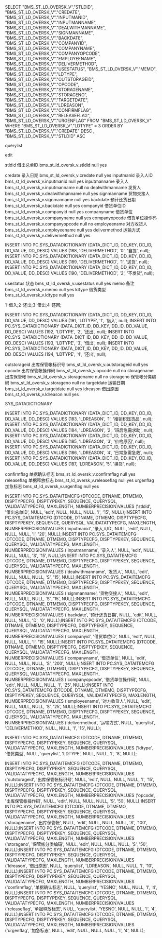 SELECT
  "BMS_ST_LD_OVERSK_V"."STLDID",
  "BMS_ST_LD_OVERSK_V"."CREDATE",
  "BMS_ST_LD_OVERSK_V"."INPUTMANID",
  "BMS_ST_LD_OVERSK_V"."INPUTMANNAME",
  "BMS_ST_LD_OVERSK_V"."DEALWITHMANNAME",
  "BMS_ST_LD_OVERSK_V"."SIGNMANNAME",
  "BMS_ST_LD_OVERSK_V"."BACKDATE",
  "BMS_ST_LD_OVERSK_V"."COMPANYID",
  "BMS_ST_LD_OVERSK_V"."COMPANYNAME",
  "BMS_ST_LD_OVERSK_V"."COMPANYOPCODE",
  "BMS_ST_LD_OVERSK_V"."EMPLOYEENAME",
  "BMS_ST_LD_OVERSK_V"."DELIVERMETHOD",
  "BMS_ST_LD_OVERSK_V"."USESTATUS",
  "BMS_ST_LD_OVERSK_V"."MEMO",
  "BMS_ST_LD_OVERSK_V"."LDTYPE",
  "BMS_ST_LD_OVERSK_V"."OUTSTORAGEID",
  "BMS_ST_LD_OVERSK_V"."OPCODE",
  "BMS_ST_LD_OVERSK_V"."STORAGENAME",
  "BMS_ST_LD_OVERSK_V"."STORAGENO",
  "BMS_ST_LD_OVERSK_V"."TARGETDATE",
  "BMS_ST_LD_OVERSK_V"."LDREASON",
  "BMS_ST_LD_OVERSK_V"."CONFIRMFLAG",
  "BMS_ST_LD_OVERSK_V"."RELEASEFLAG",
  "BMS_ST_LD_OVERSK_V"."URGENFLAG"
FROM "BMS_ST_LD_OVERSK_V"
WHERE "BMS_ST_LD_OVERSK_V"."LDTYPE" = 3
ORDER BY "BMS_ST_LD_OVERSK_V"."CREDATE" DESC ,
  "BMS_ST_LD_OVERSK_V"."STLDID" ASC

querylist

edit

stldid	借出总单ID	bms_st_ld_oversk_v.stldid	null	yes

credate	录入日期	bms_st_ld_oversk_v.credate	null	yes
inputmanid	录入人ID	bms_st_ld_oversk_v.inputmanid	null	yes
inputmanname	录入人	bms_st_ld_oversk_v.inputmanname	null	no
dealwithmanname	发货人	bms_st_ld_oversk_v.dealwithmanname	null	yes
signmanname	货物交接人	bms_st_ld_oversk_v.signmanname	null	yes
backdate	预计还货日期	bms_st_ld_oversk_v.backdate	null	yes
companyid	借货单位ID	bms_st_ld_oversk_v.companyid	null	yes
companyname	借货单位	bms_st_ld_oversk_v.companyname	null	yes
companyopcode	借货单位操作码	bms_st_ld_oversk_v.companyopcode	null	no
employeename	对方收货人	bms_st_ld_oversk_v.employeename	null	yes
delivermethod	运输方式	bms_st_ld_oversk_v.delivermethod	null	yes

INSERT INTO PC.SYS_DATADICTIONARY (DATA_DICT_ID, DD_KEY, DD_ID, DD_VALUE, DD_DESC) VALUES (188, 'DELIVERMETHOD', '0', '自提', null);
INSERT INTO PC.SYS_DATADICTIONARY (DATA_DICT_ID, DD_KEY, DD_ID, DD_VALUE, DD_DESC) VALUES (189, 'DELIVERMETHOD', '1', '送货', null);
INSERT INTO PC.SYS_DATADICTIONARY (DATA_DICT_ID, DD_KEY, DD_ID, DD_VALUE, DD_DESC) VALUES (190, 'DELIVERMETHOD', '2', '不发货', null);

usestatus	状态	bms_st_ld_oversk_v.usestatus	null	yes
memo	备注	bms_st_ld_oversk_v.memo	null	yes
ldtype	借货类型	bms_st_ld_oversk_v.ldtype	null	yes

1-借入;2-还出;3-借出;4-还回;

INSERT INTO PC.SYS_DATADICTIONARY (DATA_DICT_ID, DD_KEY, DD_ID, DD_VALUE, DD_DESC) VALUES (191, 'LDTYPE', '1', '借入', null);
INSERT INTO PC.SYS_DATADICTIONARY (DATA_DICT_ID, DD_KEY, DD_ID, DD_VALUE, DD_DESC) VALUES (192, 'LDTYPE', '2', '还出', null);
INSERT INTO PC.SYS_DATADICTIONARY (DATA_DICT_ID, DD_KEY, DD_ID, DD_VALUE, DD_DESC) VALUES (193, 'LDTYPE', '3', '借出', null);
INSERT INTO PC.SYS_DATADICTIONARY (DATA_DICT_ID, DD_KEY, DD_ID, DD_VALUE, DD_DESC) VALUES (194, 'LDTYPE', '4', '还出', null);


outstorageid	出库保管帐标识号	bms_st_ld_oversk_v.outstorageid	null	yes
opcode	出库保管帐操作码	bms_st_ld_oversk_v.opcode	null	no
storagename	出库保管帐	bms_st_ld_oversk_v.storagename	null	no
storageno	保管帐分类编码	bms_st_ld_oversk_v.storageno	null	no
targetdate	运输日期	bms_st_ld_oversk_v.targetdate	null	yes
ldreason	借出原因	bms_st_ld_oversk_v.ldreason	null	yes

SYS_DATADICTIONARY

INSERT INTO PC.SYS_DATADICTIONARY (DATA_DICT_ID, DD_KEY, DD_ID, DD_VALUE, DD_DESC) VALUES (183, 'LDREASON', '1', '推销积压货品', null);
INSERT INTO PC.SYS_DATADICTIONARY (DATA_DICT_ID, DD_KEY, DD_ID, DD_VALUE, DD_DESC) VALUES (184, 'LDREASON', '2', '班后急需求助', null);
INSERT INTO PC.SYS_DATADICTIONARY (DATA_DICT_ID, DD_KEY, DD_ID, DD_VALUE, DD_DESC) VALUES (185, 'LDREASON', '3', '价格原因', null);
INSERT INTO PC.SYS_DATADICTIONARY (DATA_DICT_ID, DD_KEY, DD_ID, DD_VALUE, DD_DESC) VALUES (186, 'LDREASON', '4', '日常急需急救', null);
INSERT INTO PC.SYS_DATADICTIONARY (DATA_DICT_ID, DD_KEY, DD_ID, DD_VALUE, DD_DESC) VALUES (187, 'LDREASON', '5', '换货', null);

confirmflag	单据确认标志	bms_st_ld_oversk_v.confirmflag	null	yes
releaseflag	单据释放标志	bms_st_ld_oversk_v.releaseflag	null	yes
urgenflag	加急标志	bms_st_ld_oversk_v.urgenflag	null	yes


INSERT INTO PC.SYS_DATAITEMCFG (DTCODE, DTNAME, DTMEMO, DISPTYPECFG, DISPTYPEKEY, SEQUENCE, QUERYSQL, VALIDATATYPECFG, MAXLENGTH, NUMBERPRECISION)VALUES ('stldid', '借出总单ID', NULL, 'edit', NULL, NULL, NULL, 'I', '15', NULL);INSERT INTO PC.SYS_DATAITEMCFG (DTCODE, DTNAME, DTMEMO, DISPTYPECFG, DISPTYPEKEY, SEQUENCE, QUERYSQL, VALIDATATYPECFG, MAXLENGTH, NUMBERPRECISION)VALUES ('inputmanid', '录入人ID', NULL, 'edit', NULL, NULL, NULL, 'I', '20', NULL);INSERT INTO PC.SYS_DATAITEMCFG (DTCODE, DTNAME, DTMEMO, DISPTYPECFG, DISPTYPEKEY, SEQUENCE, QUERYSQL, VALIDATATYPECFG, MAXLENGTH, NUMBERPRECISION)VALUES ('inputmanname', '录入人', NULL, 'edit', NULL, NULL, NULL, 'S', '15', NULL);INSERT INTO PC.SYS_DATAITEMCFG (DTCODE, DTNAME, DTMEMO, DISPTYPECFG, DISPTYPEKEY, SEQUENCE, QUERYSQL, VALIDATATYPECFG, MAXLENGTH, NUMBERPRECISION)VALUES ('dealwithmanname', '发货人', NULL, 'edit', NULL, NULL, NULL, 'S', '15', NULL);INSERT INTO PC.SYS_DATAITEMCFG (DTCODE, DTNAME, DTMEMO, DISPTYPECFG, DISPTYPEKEY, SEQUENCE, QUERYSQL, VALIDATATYPECFG, MAXLENGTH, NUMBERPRECISION)VALUES ('signmanname', '货物交接人', NULL, 'edit', NULL, NULL, NULL, 'S', '15', NULL);INSERT INTO PC.SYS_DATAITEMCFG (DTCODE, DTNAME, DTMEMO, DISPTYPECFG, DISPTYPEKEY, SEQUENCE, QUERYSQL, VALIDATATYPECFG, MAXLENGTH, NUMBERPRECISION)VALUES ('backdate', '预计还货日期', NULL, 'edit', NULL, NULL, NULL, 'D', '0', NULL);INSERT INTO PC.SYS_DATAITEMCFG (DTCODE, DTNAME, DTMEMO, DISPTYPECFG, DISPTYPEKEY, SEQUENCE, QUERYSQL, VALIDATATYPECFG, MAXLENGTH, NUMBERPRECISION)VALUES ('companyid', '借货单位ID', NULL, 'edit', NULL, NULL, NULL, 'I', '15', NULL);INSERT INTO PC.SYS_DATAITEMCFG (DTCODE, DTNAME, DTMEMO, DISPTYPECFG, DISPTYPEKEY, SEQUENCE, QUERYSQL, VALIDATATYPECFG, MAXLENGTH, NUMBERPRECISION)VALUES ('companyname', '借货单位', NULL, 'edit', NULL, NULL, NULL, 'S', '200', NULL);INSERT INTO PC.SYS_DATAITEMCFG (DTCODE, DTNAME, DTMEMO, DISPTYPECFG, DISPTYPEKEY, SEQUENCE, QUERYSQL, VALIDATATYPECFG, MAXLENGTH, NUMBERPRECISION)VALUES ('companyopcode', '借货单位操作码', NULL, 'edit', NULL, NULL, NULL, 'I', '25', NULL);INSERT INTO PC.SYS_DATAITEMCFG (DTCODE, DTNAME, DTMEMO, DISPTYPECFG, DISPTYPEKEY, SEQUENCE, QUERYSQL, VALIDATATYPECFG, MAXLENGTH, NUMBERPRECISION)VALUES ('employeename', '对方收货人', NULL, 'edit', NULL, NULL, NULL, 'S', '25', NULL);INSERT INTO PC.SYS_DATAITEMCFG (DTCODE, DTNAME, DTMEMO, DISPTYPECFG, DISPTYPEKEY, SEQUENCE, QUERYSQL, VALIDATATYPECFG, MAXLENGTH, NUMBERPRECISION)VALUES ('delivermethod', '运输方式', NULL, 'querylist', 'DELIVERMETHOD', NULL, NULL, 'I', '15', NULL);

INSERT INTO PC.SYS_DATAITEMCFG (DTCODE, DTNAME, DTMEMO, DISPTYPECFG, DISPTYPEKEY, SEQUENCE, QUERYSQL, VALIDATATYPECFG, MAXLENGTH, NUMBERPRECISION)VALUES ('ldtype', '借货类型', NULL, 'querylist', 'LDTYPE', NULL, NULL, 'I', '8', NULL);

INSERT INTO PC.SYS_DATAITEMCFG (DTCODE, DTNAME, DTMEMO, DISPTYPECFG, DISPTYPEKEY, SEQUENCE, QUERYSQL, VALIDATATYPECFG, MAXLENGTH, NUMBERPRECISION)VALUES ('outstorageid', '出库保管帐标识号', NULL, 'edit', NULL, NULL, NULL, 'I', '15', NULL);INSERT INTO PC.SYS_DATAITEMCFG (DTCODE, DTNAME, DTMEMO, DISPTYPECFG, DISPTYPEKEY, SEQUENCE, QUERYSQL, VALIDATATYPECFG, MAXLENGTH, NUMBERPRECISION)VALUES ('opcode', '出库保管帐操作码', NULL, 'edit', NULL, NULL, NULL, 'S', '50', NULL);INSERT INTO PC.SYS_DATAITEMCFG (DTCODE, DTNAME, DTMEMO, DISPTYPECFG, DISPTYPEKEY, SEQUENCE, QUERYSQL, VALIDATATYPECFG, MAXLENGTH, NUMBERPRECISION)VALUES ('storagename', '出库保管帐', NULL, 'edit', NULL, NULL, NULL, 'S', '100', NULL);INSERT INTO PC.SYS_DATAITEMCFG (DTCODE, DTNAME, DTMEMO, DISPTYPECFG, DISPTYPEKEY, SEQUENCE, QUERYSQL, VALIDATATYPECFG, MAXLENGTH, NUMBERPRECISION)VALUES ('storageno', '保管帐分类编码', NULL, 'edit', NULL, NULL, NULL, 'S', '50', NULL);INSERT INTO PC.SYS_DATAITEMCFG (DTCODE, DTNAME, DTMEMO, DISPTYPECFG, DISPTYPEKEY, SEQUENCE, QUERYSQL, VALIDATATYPECFG, MAXLENGTH, NUMBERPRECISION)VALUES ('ldreason', '借出原因', NULL, 'querylist', 'LDREASON', NULL, NULL, 'I', '10', NULL);INSERT INTO PC.SYS_DATAITEMCFG (DTCODE, DTNAME, DTMEMO, DISPTYPECFG, DISPTYPEKEY, SEQUENCE, QUERYSQL, VALIDATATYPECFG, MAXLENGTH, NUMBERPRECISION)VALUES ('confirmflag', '单据确认标志', NULL, 'querylist', 'YESNO', NULL, NULL, 'I', '4', NULL);INSERT INTO PC.SYS_DATAITEMCFG (DTCODE, DTNAME, DTMEMO, DISPTYPECFG, DISPTYPEKEY, SEQUENCE, QUERYSQL, VALIDATATYPECFG, MAXLENGTH, NUMBERPRECISION)VALUES ('releaseflag', '单据释放标志', NULL, 'querylist', 'YESNO', NULL, NULL, 'I', '4', NULL);INSERT INTO PC.SYS_DATAITEMCFG (DTCODE, DTNAME, DTMEMO, DISPTYPECFG, DISPTYPEKEY, SEQUENCE, QUERYSQL, VALIDATATYPECFG, MAXLENGTH, NUMBERPRECISION)VALUES ('urgenflag', '加急标志', NULL, 'edit', NULL, NULL, NULL, 'I', '4', NULL);
